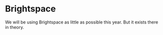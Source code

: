 # Brightspace

We will be using Brightspace as little as possible this year. But it exists there in theory.&#x20;
